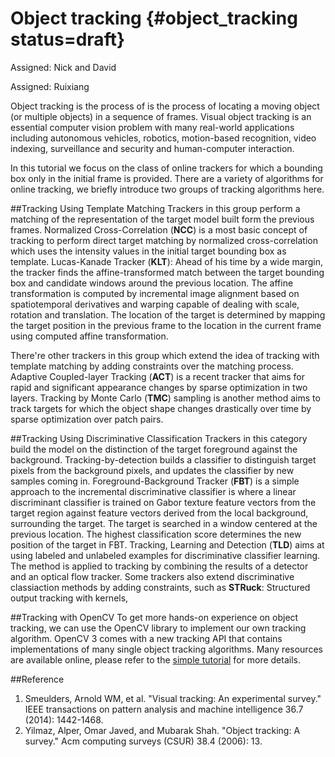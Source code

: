 # Object tracking {#object_tracking status=draft}

Assigned: Nick and David

Assigned: Ruixiang

Object tracking is the process of is the process of locating a moving object (or multiple objects) in a sequence of frames. Visual object tracking is an essential computer vision problem with many real-world applications including autonomous vehicles, robotics, motion-based recognition, video indexing, surveillance and security and human-computer interaction.

In this tutorial we focus on the class of online trackers for which a bounding box only in the initial frame is provided. There are a variety of algorithms for online tracking, we  briefly introduce two groups of tracking algorithms here.

##Tracking Using Template Matching
Trackers in this group perform a matching of the representation of the target model built form the previous frames. Normalized Cross-Correlation (**NCC**) is a most basic concept of tracking to perform direct target matching by normalized cross-correlation which uses the intensity values in the initial target bounding box as template. Lucas-Kanade Tracker (**KLT**): Ahead of his time by a wide margin, the tracker finds the affine-transformed match between the target bounding box and candidate windows around the previous location. The affine transformation is computed by incremental image alignment based on spatiotemporal derivatives and warping capable of dealing with scale, rotation and translation. The location of the target is determined by mapping the target position in the previous frame to the location in the current frame using computed affine transformation.

There're other trackers in this group which extend the idea of tracking with template matching by adding constraints over the matching process. Adaptive Coupled-layer Tracking (**ACT**) is a recent tracker that aims for rapid and significant appearance changes by sparse optimization in two layers. Tracking by Monte Carlo (**TMC**) sampling is another method aims to track targets for which the object shape
changes drastically over time by sparse optimization over patch pairs.

##Tracking Using Discriminative Classification
Trackers in this category build the model on the distinction of the target foreground against the background. Tracking-by-detection builds a classifier to distinguish target pixels from the background pixels, and updates the classifier by new samples coming in. Foreground-Background Tracker (**FBT**) is a simple approach to the incremental discriminative classifier is where a linear discriminant classifier is trained on Gabor texture feature vectors from the target region against feature vectors derived from the local background, surrounding the target. The target is searched in a window centered at the previous location. The highest classification
score determines the new position of the target in FBT. Tracking, Learning and Detection (**TLD**) aims at using labeled and unlabeled examples for discriminative classifier learning. The method is applied to tracking by combining the results of a detector and an optical flow tracker. Some trackers also extend discriminative classiaction methods by adding constraints, such as **STRuck**: Structured output tracking with kernels, 

##Tracking with OpenCV
To get more hands-on experience on object tracking, we can use the OpenCV library to implement our own tracking algorithm. OpenCV 3 comes with a new tracking API that contains implementations of many single object tracking algorithms. Many resources are available online, please refer to the [simple tutorial](https://www.learnopencv.com/object-tracking-using-opencv-cpp-python/) for more details.

##Reference
1. Smeulders, Arnold WM, et al. "Visual tracking: An experimental survey." IEEE transactions on pattern analysis and machine intelligence 36.7 (2014): 1442-1468.
2. Yilmaz, Alper, Omar Javed, and Mubarak Shah. "Object tracking: A survey." Acm computing surveys (CSUR) 38.4 (2006): 13.

